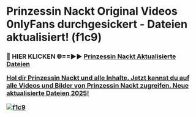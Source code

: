 # Prinzessin Nackt Original Videos 0nlyFans durchgesickert - Dateien aktualisiert! (f1c9)

<h3>🔴 HIER KLICKEN 🌐==►► <a href="https://tinyurl.com/h6vf6nb8" rel="nofollow">Prinzessin Nackt Aktualisierte Dateien

Hol dir Prinzessin Nackt und alle Inhalte. Jetzt kannst du auf alle Videos und Bilder von Prinzessin Nackt zugreifen. Neue aktualisierte Dateien 2025!

[![f1c9](https://i.imgur.com/sD4kR3V.gif)](https://tinyurl.com/h6vf6nb8)
